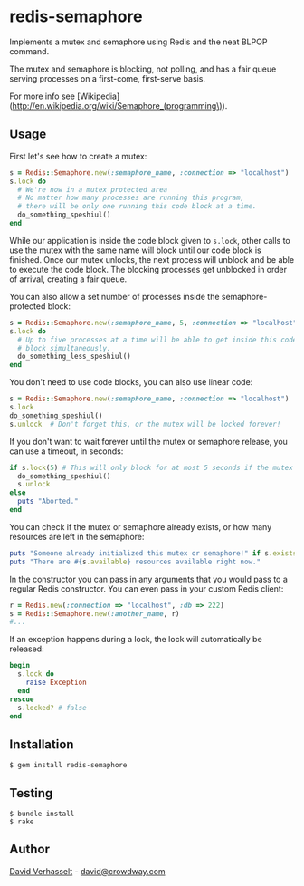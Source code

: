 redis-semaphore
===============

Implements a mutex and semaphore using Redis and the neat BLPOP command.

The mutex and semaphore is blocking, not polling, and has a fair queue serving processes on a first-come, first-serve basis.

For more info see [Wikipedia](http://en.wikipedia.org/wiki/Semaphore_(programming\)).

Usage
-----

First let's see how to create a mutex:

```ruby
s = Redis::Semaphore.new(:semaphore_name, :connection => "localhost")
s.lock do
  # We're now in a mutex protected area
  # No matter how many processes are running this program,
  # there will be only one running this code block at a time.
  do_something_speshiul()
end
```

While our application is inside the code block given to ```s.lock```, other calls to use the mutex with the same name will block until our code block is finished. Once our mutex unlocks, the next process will unblock and be able to execute the code block. The blocking processes get unblocked in order of arrival, creating a fair queue.

You can also allow a set number of processes inside the semaphore-protected block:

```ruby
s = Redis::Semaphore.new(:semaphore_name, 5, :connection => "localhost")
s.lock do
  # Up to five processes at a time will be able to get inside this code
  # block simultaneously.
  do_something_less_speshiul()
end
```

You don't need to use code blocks, you can also use linear code:

```ruby
s = Redis::Semaphore.new(:semaphore_name, :connection => "localhost")
s.lock
do_something_speshiul()
s.unlock  # Don't forget this, or the mutex will be locked forever!
```

If you don't want to wait forever until the mutex or semaphore release, you can use a timeout, in seconds:

```ruby
if s.lock(5) # This will only block for at most 5 seconds if the mutex stays locked.
  do_something_speshiul()
  s.unlock
else
  puts "Aborted."
end
```

You can check if the mutex or semaphore already exists, or how many resources are left in the semaphore:

```ruby
puts "Someone already initialized this mutex or semaphore!" if s.exists?
puts "There are #{s.available} resources available right now."
```

In the constructor you can pass in any arguments that you would pass to a regular Redis constructor. You can even pass in your custom Redis client:

```ruby
r = Redis.new(:connection => "localhost", :db => 222)
s = Redis::Semaphore.new(:another_name, r)
#...
```

If an exception happens during a lock, the lock will automatically be released:

```ruby
begin
  s.lock do
    raise Exception
  end
rescue
  s.locked? # false
end
```


Installation
------------

    $ gem install redis-semaphore

Testing
-------

    $ bundle install
    $ rake

Author
------

[David Verhasselt](http://davidverhasselt.com) - david@crowdway.com
